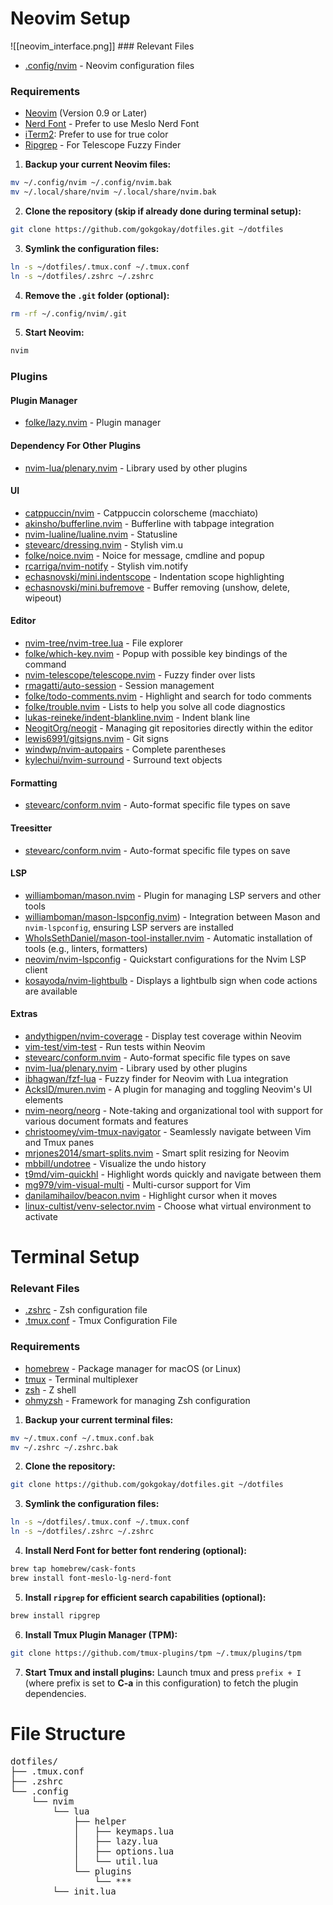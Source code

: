 # Neovim Setup
![[neovim_interface.png]]
	###  Relevant Files
- [.config/nvim](.config/nvim) - Neovim configuration files
### Requirements
- [Neovim](https://neovim.io/) (Version 0.9 or Later)
- [Nerd Font](https://www.nerdfonts.com/) - Prefer to use Meslo Nerd Font
- [iTerm2](https://iterm2.com/): Prefer to use for true color
- [Ripgrep](https://github.com/BurntSushi/ripgrep) - For Telescope Fuzzy Finder

1. **Backup your current Neovim files:**
```bash
mv ~/.config/nvim ~/.config/nvim.bak
mv ~/.local/share/nvim ~/.local/share/nvim.bak
```
2. **Clone the repository (skip if already done during terminal setup):**
```bash
git clone https://github.com/gokgokay/dotfiles.git ~/dotfiles
```
3. **Symlink the configuration files:**
```bash
ln -s ~/dotfiles/.tmux.conf ~/.tmux.conf
ln -s ~/dotfiles/.zshrc ~/.zshrc
```
4. **Remove the `.git` folder (optional):**
```bash
rm -rf ~/.config/nvim/.git
```
5. **Start Neovim:**
```bash
nvim
```
### Plugins
#### Plugin Manager
- [folke/lazy.nvim](https://github.com/folke/lazy.nvim) - Plugin manager 
#### Dependency For Other Plugins
- [nvim-lua/plenary.nvim](https://github.com/nvim-lua/plenary.nvim) - Library used by other plugins
#### UI 
- [catppuccin/nvim](https://github.com/catppuccin/nvim) - Catppuccin colorscheme (macchiato)
- [akinsho/bufferline.nvim](https://github.com/akinsho/bufferline.nvim) - Bufferline with tabpage integration
- [nvim-lualine/lualine.nvim](https://github.com/nvim-lualine/lualine.nvim) - Statusline
- [stevearc/dressing.nvim](https://github.com/stevearc/dressing.nvim) - Stylish vim.u
- [folke/noice.nvim](https://github.com/folke/noice.nvim) - Noice for message, cmdline and popup
- [rcarriga/nvim-notify](https://github.com/rcarriga/nvim-notify) - Stylish vim.notify
- [echasnovski/mini.indentscope](https://github.com/echasnovski/mini.indentscope) - Indentation scope highlighting
- [echasnovski/mini.bufremove](https://github.com/echasnovski/mini.bufremove) - Buffer removing (unshow, delete, wipeout)
#### Editor
- [nvim-tree/nvim-tree.lua](https://github.com/nvim-tree/nvim-tree.lua) - File explorer
- [folke/which-key.nvim](https://github.com/folke/which-key.nvim) - Popup with possible key bindings of the command
- [nvim-telescope/telescope.nvim](https://github.com/nvim-telescope/telescope.nvim) - Fuzzy finder over lists
- [rmagatti/auto-session](https://github.com/rmagatti/auto-session) - Session management
- [folke/todo-comments.nvim](https://github.com/folke/todo-comments.nvim) - Highlight and search for todo comments
- [folke/trouble.nvim](https://github.com/folke/trouble.nvim) - Lists to help you solve all code diagnostics
- [lukas-reineke/indent-blankline.nvim](https://github.com/lukas-reineke/indent-blankline.nvim) - Indent blank line
- [NeogitOrg/neogit](https://github.com/NeogitOrg/neogit) - Managing git repositories directly within the editor
- [lewis6991/gitsigns.nvim](https://github.com/lewis6991/gitsigns.nvim) - Git signs
- [windwp/nvim-autopairs](https://github.com/windwp/nvim-autopairs) - Complete parentheses
- [kylechui/nvim-surround](https://github.com/kylechui/nvim-surround) - Surround text objects
#### Formatting
- [stevearc/conform.nvim](https://github.com/stevearc/conform.nvim) - Auto-format specific file types on save
#### Treesitter
- [stevearc/conform.nvim](https://github.com/stevearc/conform.nvim) - Auto-format specific file types on save
#### LSP
- [williamboman/mason.nvim](https://github.com/williamboman/mason.nvim) - Plugin for managing LSP servers and other tools
- [williamboman/mason-lspconfig.nvim](https://github.com/williamboman/mason-lspconfig.nvim)) - Integration between Mason and `nvim-lspconfig`, ensuring LSP servers are installed
- [WhoIsSethDaniel/mason-tool-installer.nvim](https://github.com/WhoIsSethDaniel/mason-tool-installer.nvim) - Automatic installation of tools (e.g., linters, formatters)
- [neovim/nvim-lspconfig](https://github.com/neovim/nvim-lspconfig) - Quickstart configurations for the Nvim LSP client
- [kosayoda/nvim-lightbulb](https://github.com/kosayoda/nvim-lightbulb) - Displays a lightbulb sign when code actions are available
#### Extras
- [andythigpen/nvim-coverage](https://github.com/andythigpen/nvim-coverage) - Display test coverage within Neovim
- [vim-test/vim-test](https://github.com/vim-test/vim-test) - Run tests within Neovim
- [stevearc/conform.nvim](https://github.com/stevearc/conform.nvim) - Auto-format specific file types on save
- [nvim-lua/plenary.nvim](https://github.com/nvim-lua/plenary.nvim) - Library used by other plugins
- [ibhagwan/fzf-lua](https://github.com/ibhagwan/fzf-lua) - Fuzzy finder for Neovim with Lua integration
- [AckslD/muren.nvim](https://github.com/AckslD/muren.nvim) - A plugin for managing and toggling Neovim's UI elements
- [nvim-neorg/neorg](https://github.com/nvim-neorg/neorg) - Note-taking and organizational tool with support for various document formats and features
- [christoomey/vim-tmux-navigator](https://github.com/christoomey/vim-tmux-navigator) - Seamlessly navigate between Vim and Tmux panes
- [mrjones2014/smart-splits.nvim](https://github.com/mrjones2014/smart-splits.nvim) - Smart split resizing for Neovim
- [mbbill/undotree](https://github.com/mbbill/undotree) - Visualize the undo history
- [t9md/vim-quickhl](https://github.com/t9md/vim-quickhl) - Highlight words quickly and navigate between them
- [mg979/vim-visual-multi](https://github.com/mg979/vim-visual-multi) - Multi-cursor support for Vim
- [danilamihailov/beacon.nvim](https://github.com/danilamihailov/beacon.nvim) - Highlight cursor when it moves
- [linux-cultist/venv-selector.nvim](https://github.com/linux-cultist/venv-selector.nvim) - Choose what virtual environment to activate
# Terminal Setup
### Relevant Files
- [.zshrc](.zshrc) - Zsh configuration file
- [.tmux.conf](.tmux.conf) - Tmux Configuration File
### Requirements
- [homebrew](https://brew.sh/) - Package manager for macOS (or Linux)
- [tmux](https://github.com/tmux/tmux) - Terminal multiplexer
- [zsh](https://formulae.brew.sh/formula/zsh) - Z shell
- [ohmyzsh](https://ohmyz.sh/) - Framework for managing Zsh configuration

1. **Backup your current terminal files:**
```bash
mv ~/.tmux.conf ~/.tmux.conf.bak
mv ~/.zshrc ~/.zshrc.bak
```
2. **Clone the repository:**
```bash
git clone https://github.com/gokgokay/dotfiles.git ~/dotfiles
```
3. **Symlink the configuration files:**
```bash
ln -s ~/dotfiles/.tmux.conf ~/.tmux.conf
ln -s ~/dotfiles/.zshrc ~/.zshrc
```
4. **Install Nerd Font for better font rendering (optional):**
```bash
brew tap homebrew/cask-fonts
brew install font-meslo-lg-nerd-font
```
5. **Install `ripgrep` for efficient search capabilities (optional):**
```bash
brew install ripgrep
```
6. **Install Tmux Plugin Manager (TPM):**
```bash
git clone https://github.com/tmux-plugins/tpm ~/.tmux/plugins/tpm
```
7.  **Start Tmux and install plugins:**
	Launch tmux and press `prefix + I` (where prefix is set to **C-a** in this configuration) to fetch the plugin dependencies.
# File Structure
<pre>
dotfiles/
├── .tmux.conf
├── .zshrc
└── .config
    └── nvim
        └── lua
            ├── helper
            │   ├── keymaps.lua
            │   ├── lazy.lua
            │   ├── options.lua
            │   └── util.lua
            └── plugins
                └── ***
        └── init.lua

</pre>
